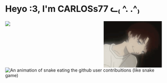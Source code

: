 <br clear="both">

<h1 align="left">Heyo :3, I'm CARLOSs77 ᓚ₍ ^. .^₎</h1>

###

<img align="Left" height="150" src="https://media1.giphy.com/media/v1.Y2lkPTc5MGI3NjExeHR4OTF2ZG52c3RvenIzZmpodnVicml6ZmY5NjMxY3d3dDN2d2EwaCZlcD12MV9pbnRlcm5hbF9naWZfYnlfaWQmY3Q9Zw/vNY5SLTJVLIGWKAYJp/giphy.gif"  />

###

<img align="right" height="150" src="https://github.com/CARLOSS77ss/CARLOSs77ss/blob/main/b21760efdc7db4c80f32c0db4ecc5c9f.gif"  />


###

<img src="https://profile-readme-generator.com/assets/snake.svg" alt="An animation of snake eating the github user contribuitions (like snake game)" class="styles__Image-sc-19ug73m-1 fFdGRd">

###
